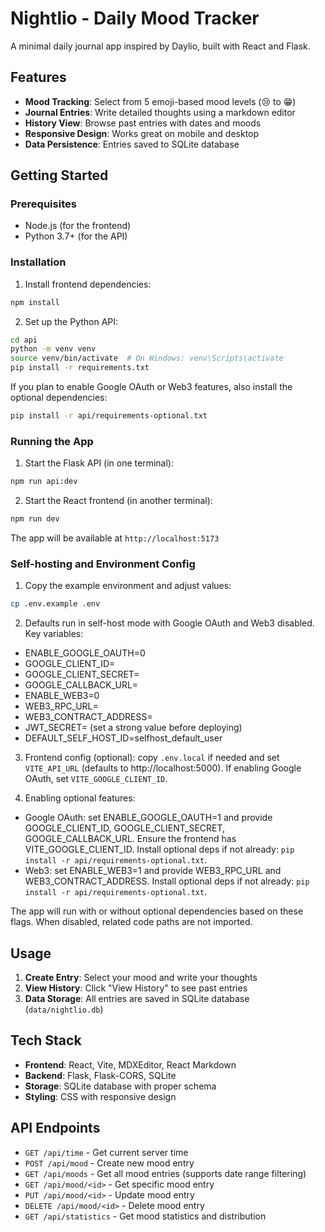 # Nightlio - Daily Mood Tracker

A minimal daily journal app inspired by Daylio, built with React and Flask.

## Features

- **Mood Tracking**: Select from 5 emoji-based mood levels (😢 to 😁)
- **Journal Entries**: Write detailed thoughts using a markdown editor
- **History View**: Browse past entries with dates and moods
- **Responsive Design**: Works great on mobile and desktop
- **Data Persistence**: Entries saved to SQLite database

## Getting Started

### Prerequisites
- Node.js (for the frontend)
- Python 3.7+ (for the API)

### Installation

1. Install frontend dependencies:
```bash
npm install
```

2. Set up the Python API:
```bash
cd api
python -m venv venv
source venv/bin/activate  # On Windows: venv\Scripts\activate
pip install -r requirements.txt
```

If you plan to enable Google OAuth or Web3 features, also install the optional dependencies:
```bash
pip install -r api/requirements-optional.txt
```

### Running the App

1. Start the Flask API (in one terminal):
```bash
npm run api:dev
```

2. Start the React frontend (in another terminal):
```bash
npm run dev
```

The app will be available at `http://localhost:5173`

### Self-hosting and Environment Config

1. Copy the example environment and adjust values:
```bash
cp .env.example .env
```

2. Defaults run in self-host mode with Google OAuth and Web3 disabled. Key variables:
- ENABLE_GOOGLE_OAUTH=0
- GOOGLE_CLIENT_ID=
- GOOGLE_CLIENT_SECRET=
- GOOGLE_CALLBACK_URL=
- ENABLE_WEB3=0
- WEB3_RPC_URL=
- WEB3_CONTRACT_ADDRESS=
- JWT_SECRET=  (set a strong value before deploying)
- DEFAULT_SELF_HOST_ID=selfhost_default_user

3. Frontend config (optional): copy `.env.local` if needed and set `VITE_API_URL` (defaults to http://localhost:5000). If enabling Google OAuth, set `VITE_GOOGLE_CLIENT_ID`.

4. Enabling optional features:
- Google OAuth: set ENABLE_GOOGLE_OAUTH=1 and provide GOOGLE_CLIENT_ID, GOOGLE_CLIENT_SECRET, GOOGLE_CALLBACK_URL. Ensure the frontend has VITE_GOOGLE_CLIENT_ID. Install optional deps if not already: `pip install -r api/requirements-optional.txt`.
- Web3: set ENABLE_WEB3=1 and provide WEB3_RPC_URL and WEB3_CONTRACT_ADDRESS. Install optional deps if not already: `pip install -r api/requirements-optional.txt`.

The app will run with or without optional dependencies based on these flags. When disabled, related code paths are not imported.

## Usage

1. **Create Entry**: Select your mood and write your thoughts
2. **View History**: Click "View History" to see past entries
3. **Data Storage**: All entries are saved in SQLite database (`data/nightlio.db`)

## Tech Stack

- **Frontend**: React, Vite, MDXEditor, React Markdown
- **Backend**: Flask, Flask-CORS, SQLite
- **Storage**: SQLite database with proper schema
- **Styling**: CSS with responsive design

## API Endpoints

- `GET /api/time` - Get current server time
- `POST /api/mood` - Create new mood entry
- `GET /api/moods` - Get all mood entries (supports date range filtering)
- `GET /api/mood/<id>` - Get specific mood entry
- `PUT /api/mood/<id>` - Update mood entry
- `DELETE /api/mood/<id>` - Delete mood entry
- `GET /api/statistics` - Get mood statistics and distribution
